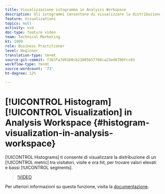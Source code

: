 ```yaml
---
title: Visualizzazione istogramma in Analysis Workspace
description: Gli istogrammi consentono di visualizzare la distribuzione di una metrica tra i visitatori, le visite e ora gli hit, per trovare segmenti di valore elevato e basso.
feature: Visualizations
topics: null
activity: use
doc-type: feature video
team: Technical Marketing
kt: 1909
role: Business Practitioner
level: Beginner
translation-type: tm+mt
source-git-commit: f3b3fa7d91b0cb21005b57768ca23ed6700fcc03
workflow-type: tm+mt
source-wordcount: '73'
ht-degree: 12%

---
```



# [!UICONTROL Histogram] [!UICONTROL Visualization] in Analysis Workspace {#histogram-visualization-in-analysis-workspace}

[!UICONTROL Histograms] ti consente di visualizzare la distribuzione di un  [!UICONTROL metric] tra visitatori, visite e ora hit, per trovare valori elevati e bassi  [!UICONTROL segments].

>[!VIDEO](https://video.tv.adobe.com/v/23725/?quality=12)

Per ulteriori informazioni su questa funzione, visita la [documentazione](https://marketing.adobe.com/resources/help/en_US/analytics/analysis-workspace/histogram.html).
